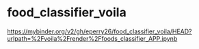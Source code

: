 # food_classifier_voila
https://mybinder.org/v2/gh/eperry26/food_classifier_voila/HEAD?urlpath=%2Fvoila%2Frender%2Ffoods_classifier_APP.ipynb
